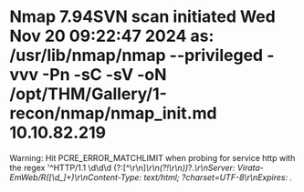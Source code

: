 # Nmap 7.94SVN scan initiated Wed Nov 20 09:22:47 2024 as: /usr/lib/nmap/nmap --privileged -vvv -Pn -sC -sV -oN /opt/THM/Gallery/1-recon/nmap/nmap_init.md 10.10.82.219
Warning: Hit PCRE_ERROR_MATCHLIMIT when probing for service http with the regex '^HTTP/1\.1 \d\d\d (?:[^\r\n]*\r\n(?!\r\n))*?.*\r\nServer: Virata-EmWeb/R([\d_]+)\r\nContent-Type: text/html; ?charset=UTF-8\r\nExpires: .*<title>HP (Color |)LaserJet ([\w._ -]+)&nbsp;&nbsp;&nbsp;'
Nmap scan report for 10.10.82.219
Host is up, received user-set (0.10s latency).
Scanned at 2024-11-20 09:22:47 EST for 12s
Not shown: 998 closed tcp ports (reset)
PORT     STATE SERVICE REASON         VERSION
80/tcp   open  http    syn-ack ttl 61 Apache httpd 2.4.29 ((Ubuntu))
|_http-title: Apache2 Ubuntu Default Page: It works
| http-methods: 
|_  Supported Methods: GET POST OPTIONS HEAD
|_http-server-header: Apache/2.4.29 (Ubuntu)
8080/tcp open  http    syn-ack ttl 61 Apache httpd 2.4.29 ((Ubuntu))
| http-open-proxy: Potentially OPEN proxy.
|_Methods supported:CONNECTION
|_http-title: Simple Image Gallery System
|_http-server-header: Apache/2.4.29 (Ubuntu)
| http-methods: 
|_  Supported Methods: GET HEAD POST OPTIONS
|_http-favicon: Unknown favicon MD5: 3299B8CC25F07C2434BE8A9B16FCCB47
| http-cookie-flags: 
|   /: 
|     PHPSESSID: 
|_      httponly flag not set

Read data files from: /usr/share/nmap
Service detection performed. Please report any incorrect results at https://nmap.org/submit/ .
# Nmap done at Wed Nov 20 09:22:59 2024 -- 1 IP address (1 host up) scanned in 12.45 seconds
